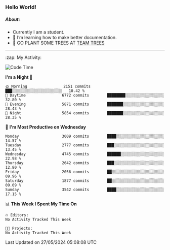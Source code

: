 ### Hello World!

##### About:
- Currently I am a student.
- 🌱 I’m learning how to make better documentation.
- 🌱 GO PLANT SOME TREES AT [TEAM TREES](https://teamtrees.org/)

---
  <summary>:zap: My Activity:</summary>
  
<!--START_SECTION:waka-->
![Code Time](http://img.shields.io/badge/Code%20Time-1%2C376%20hrs%2048%20mins-blue)

**I'm a Night 🦉** 

```text
🌞 Morning                2151 commits        ███░░░░░░░░░░░░░░░░░░░░░░   10.42 % 
🌆 Daytime                6772 commits        ████████░░░░░░░░░░░░░░░░░   32.80 % 
🌃 Evening                5871 commits        ███████░░░░░░░░░░░░░░░░░░   28.43 % 
🌙 Night                  5854 commits        ███████░░░░░░░░░░░░░░░░░░   28.35 % 
```
📅 **I'm Most Productive on Wednesday** 

```text
Monday                   3009 commits        ████░░░░░░░░░░░░░░░░░░░░░   14.57 % 
Tuesday                  2777 commits        ███░░░░░░░░░░░░░░░░░░░░░░   13.45 % 
Wednesday                4745 commits        ██████░░░░░░░░░░░░░░░░░░░   22.98 % 
Thursday                 2642 commits        ███░░░░░░░░░░░░░░░░░░░░░░   12.80 % 
Friday                   2056 commits        ██░░░░░░░░░░░░░░░░░░░░░░░   09.96 % 
Saturday                 1877 commits        ██░░░░░░░░░░░░░░░░░░░░░░░   09.09 % 
Sunday                   3542 commits        ████░░░░░░░░░░░░░░░░░░░░░   17.15 % 
```


📊 **This Week I Spent My Time On** 

```text
🔥 Editors: 
No Activity Tracked This Week

🐱‍💻 Projects: 
No Activity Tracked This Week
```


 Last Updated on 27/05/2024 05:08:08 UTC
<!--END_SECTION:waka-->
